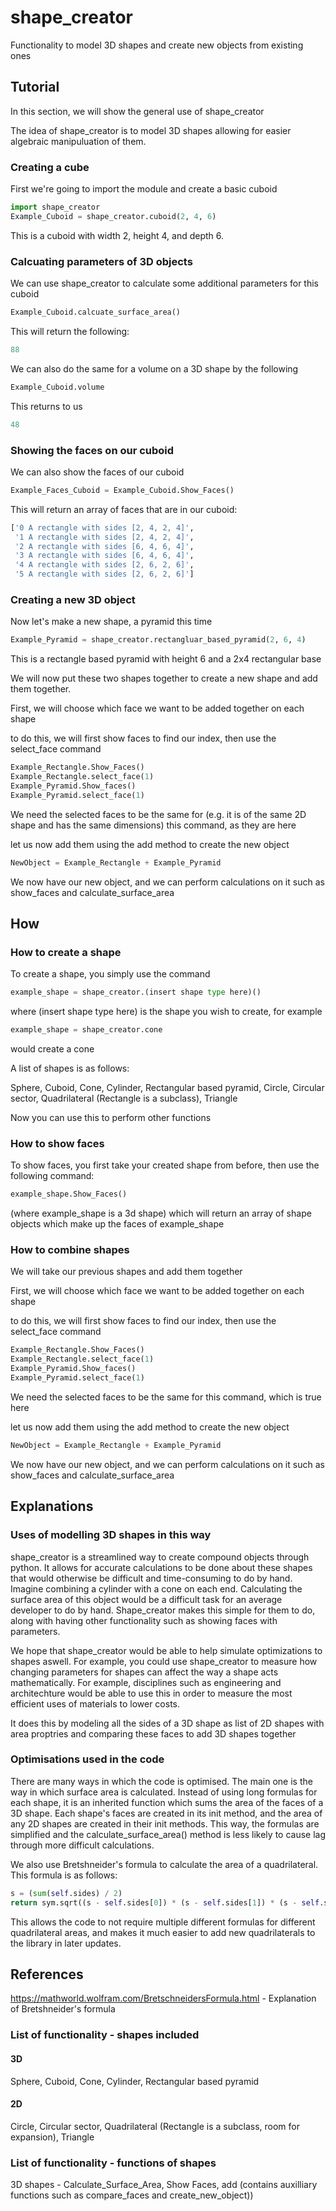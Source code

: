 # shape_creator

Functionality to model 3D shapes and create new objects from existing ones

## Tutorial

In this section, we will show the general use of shape_creator

The idea of shape_creator is to model 3D shapes allowing for easier algebraic manipuluation of them.
### Creating a cube
First we're going to import the module and create a basic cuboid

```python
import shape_creator
Example_Cuboid = shape_creator.cuboid(2, 4, 6)
```

This is a cuboid with width 2, height 4, and depth 6.

### Calcuating parameters of 3D objects

We can use shape_creator to calculate some additional parameters for this cuboid

```python
Example_Cuboid.calcuate_surface_area()
```

This will return the following:

```python
88
```
We can also do the same for a volume on a 3D shape by the following
```python
Example_Cuboid.volume
```

This returns to us

```python
48
```
### Showing the faces on our cuboid
We can also show the faces of our cuboid

```python
Example_Faces_Cuboid = Example_Cuboid.Show_Faces()
```

This will return an array of faces that are in our cuboid:

```python
['0 A rectangle with sides [2, 4, 2, 4]',
 '1 A rectangle with sides [2, 4, 2, 4]',
 '2 A rectangle with sides [6, 4, 6, 4]',
 '3 A rectangle with sides [6, 4, 6, 4]',
 '4 A rectangle with sides [2, 6, 2, 6]',
 '5 A rectangle with sides [2, 6, 2, 6]']
```
### Creating a new 3D object 
Now let's make a new shape, a pyramid this time

```python
Example_Pyramid = shape_creator.rectangluar_based_pyramid(2, 6, 4)
```

This is a rectangle based pyramid with height 6 and a 2x4 rectangular base

We will  now put these two shapes together to create a new shape and add them together.

First, we will choose which face we want to be added together on each shape

to do this, we will first show faces to find our index, then use the select_face command

```python   
Example_Rectangle.Show_Faces()
Example_Rectangle.select_face(1)
Example_Pyramid.Show_faces()
Example_Pyramid.select_face(1)
```

We need the selected faces to be the same for (e.g. it is of the same 2D shape and has the same dimensions) this command, as they are here

let us now add them using the add method to create the new object

```python
NewObject = Example_Rectangle + Example_Pyramid
```

We now have our new object, and we can perform calculations on it such as show_faces and calculate_surface_area


## How
### How to create a shape

To create a shape, you simply use the command 

```python 
example_shape = shape_creator.(insert shape type here)()
```

where (insert shape type here) is the shape you wish to create, for example 

```python 
example_shape = shape_creator.cone
``` 

would create a cone

A list of shapes is as follows:

Sphere, Cuboid, Cone, Cylinder, Rectangular based pyramid, Circle, Circular sector, Quadrilateral (Rectangle is a subclass), Triangle

Now you can use this to perform other functions

### How to show faces

To show faces, you first take your created shape from before, then use the following command:
```python
example_shape.Show_Faces()
```

(where example_shape is a 3d shape)
which will return an array of shape objects which make up the faces of example_shape

### How to combine shapes
We will take our previous shapes and add them together

First, we will choose which face we want to be added together on each shape

to do this, we will first show faces to find our index, then use the select_face command

```python   
Example_Rectangle.Show_Faces()
Example_Rectangle.select_face(1)
Example_Pyramid.Show_faces()
Example_Pyramid.select_face(1)
```

We need the selected faces to be the same for this command, which is true here

let us now add them using the add method to create the new object

```python
NewObject = Example_Rectangle + Example_Pyramid
```

We now have our new object, and we can perform calculations on it such as show_faces and calculate_surface_area

## Explanations

### Uses of modelling 3D shapes in this way

shape_creator is a streamlined way to create compound objects through python. It allows for accurate calculations to be done about these shapes
that would otherwise be difficult and time-consuming to do by hand. Imagine combining a cylinder with a cone on each end. Calculating the surface
area of this object would be a difficult task for an average developer to do by hand. Shape_creator makes this simple for them to do, along with having
other functionality such as showing faces with parameters.

We hope that shape_creator would be able to help simulate optimizations to shapes aswell. For example, you could use shape_creator to measure how changing parameters for shapes can affect the way a shape acts mathematically. For example, disciplines such as engineering and architechture would be able to use this in order to 
measure the most efficient uses of materials to lower costs. 

It does this by modeling all the sides of a 3D shape as list of 2D shapes with area proptries and comparing these faces to add 3D shapes together 

### Optimisations used in the code

There are many ways in which the code is optimised. The main one is the way in which surface area is calculated. Instead of using long formulas for each
shape, it is an inherited function which sums the area of the faces of a 3D shape. Each shape's faces are created in its init method, and the area of any 2D shapes are created in their init methods. This way, the formulas are simplified and the calculate_surface_area() method is less likely to cause lag through more difficult calculations.

We also use Bretshneider's formula to calculate the area of a quadrilateral. This formula is as follows:

```python
s = (sum(self.sides) / 2)
return sym.sqrt((s - self.sides[0]) * (s - self.sides[1]) * (s - self.sides[2]) * (s - self.sides[3]) - math.prod(self.sides) * (sym.cos(self.angles[0] + self.angles[2]) ** 2))
```

This allows the code to not require multiple different formulas for different quadrilateral areas, and makes it much easier to add new quadrilaterals to the library
in later updates.

## References

https://mathworld.wolfram.com/BretschneidersFormula.html - Explanation of Bretshneider's formula


### List of functionality - shapes included

#### 3D
Sphere, Cuboid, Cone, Cylinder, Rectangular based pyramid

#### 2D
Circle, Circular sector, Quadrilateral (Rectangle is a subclass, room for expansion), Triangle

### List of functionality - functions of shapes
3D shapes - Calculate_Surface_Area, Show Faces, add (contains auxilliary functions such as compare_faces and create_new_object))

